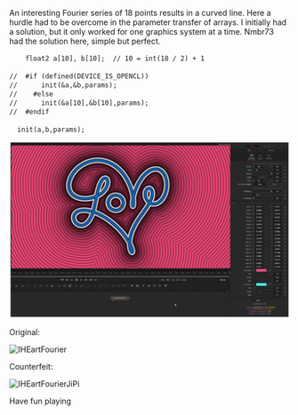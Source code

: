 

<!-- +++ DO NOT REMOVE THIS COMMENT +++ DO NOT ADD OR EDIT ANY TEXT BEFORE THIS LINE +++ IT WOULD BE A REALLY BAD IDEA +++ -->

An interesting Fourier series of 18 points results in a curved line. Here a hurdle had to be overcome in the parameter transfer of arrays. I initially had a solution, but it only worked for one graphics system at a time. Nmbr73 had the solution here, simple but perfect.

```
    float2 a[10], b[10];  // 10 = int(18 / 2) + 1

//	#if (defined(DEVICE_IS_OPENCL))
//		init(&a,&b,params);
//    #else
//		init(&a[10],&b[10],params);
//	#endif

  init(a,b,params);
```

[![IHeartFourier](IHeartFourier_screenshot.png)](IHeartFourier.fuse)

Original:

![IHEartFourier](https://user-images.githubusercontent.com/78935215/112179345-e67d7a80-8bfa-11eb-9670-d338dfe01382.gif)

Counterfeit:

![IHEartFourierJiPi](https://user-images.githubusercontent.com/78935215/112179449-feed9500-8bfa-11eb-923c-96984f7a8087.gif)


Have fun playing

<!-- +++ DO NOT REMOVE THIS COMMENT +++ DO NOT EDIT ANY TEXT THAT COMES AFTER THIS LINE +++ TRUST ME: JUST DON'T DO IT +++ -->

